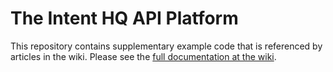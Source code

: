 # The Intent HQ API Platform

This repository contains supplementary example code that is referenced by articles in the wiki. Please see the [full documentation at the wiki](https://github.com/intenthq/docs/wiki).
